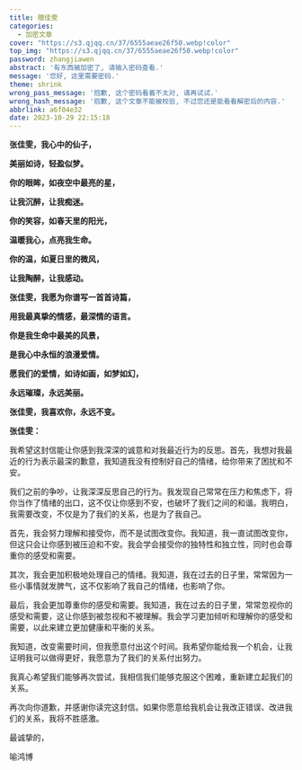```yaml
---
title: 赠佳雯
categories:
  - 加密文章
cover: "https://s3.qjqq.cn/37/6555aeae26f50.webp!color"
top_img: "https://s3.qjqq.cn/37/6555aeae26f50.webp!color"
password: zhangjiawen
abstract: '有东西被加密了, 请输入密码查看.'
message: '您好, 这里需要密码.'
theme: shrink
wrong_pass_message: '抱歉, 这个密码看着不太对, 请再试试.'
wrong_hash_message: '抱歉, 这个文章不能被校验, 不过您还是能看看解密后的内容.'
abbrlink: a6f04e32
date: 2023-10-29 22:15:18
---
```


**张佳雯，我心中的仙子，**

**美丽如诗，轻盈似梦。**

**你的眼眸，如夜空中最亮的星，**

**让我沉醉，让我痴迷。**

**你的笑容，如春天里的阳光，**

**温暖我心，点亮我生命。**

**你的温，如夏日里的微风，**

**让我陶醉，让我感动。**

**张佳雯，我愿为你谱写一首首诗篇，**

**用我最真挚的情感，最深情的语言。**

**你是我生命中最美的风景，**

**是我心中永恒的浪漫爱情。**

**愿我们的爱情，如诗如画，如梦如幻，**

**永远璀璨，永远美丽。**

**张佳雯，我喜欢你，永远不变。**


**张佳雯：**

我希望这封信能让你感到我深深的诚意和对我最近行为的反思。首先，我想对我最近的行为表示最深的歉意，我知道我没有控制好自己的情绪，给你带来了困扰和不安。

我们之前的争吵，让我深深反思自己的行为。我发现自己常常在压力和焦虑下，将你当作了情绪的出口，这不仅让你感到不安，也破坏了我们之间的和谐。我明白，我需要改变，不仅是为了我们的关系，也是为了我自己。

首先，我会努力理解和接受你，而不是试图改变你。我知道，我一直试图改变你，但这只会让你感到被压迫和不安。我会学会接受你的独特性和独立性，同时也会尊重你的感受和需要。

其次，我会更加积极地处理自己的情绪。我知道，我在过去的日子里，常常因为一些小事情就发脾气，这不仅影响了我自己的情绪，也影响了你。

最后，我会更加尊重你的感受和需要。我知道，我在过去的日子里，常常忽视你的感受和需要，这让你感到被忽视和不被理解。我会学习更加倾听和理解你的感受和需要，以此来建立更加健康和平衡的关系。

我知道，改变需要时间，但我愿意付出这个时间。我希望你能给我一个机会，让我证明我可以做得更好，我愿意为了我们的关系付出努力。

我真心希望我们能够再次尝试，我相信我们能够克服这个困难，重新建立起我们的关系。

再次向你道歉，并感谢你读完这封信。如果你愿意给我机会让我改正错误、改进我们的关系，我将不胜感激。

最诚挚的，

喻鸿博